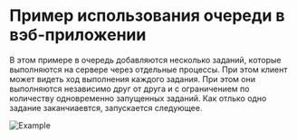 # Пример использования очереди в вэб-приложении

В этом примере в очередь добавляются несколько заданий, которые выполняются на сервере через отдельные процессы.
При этом клиент может видеть ход выполнения каждого задания. При этом они выполняются независимо друг от друга и
с ограничением по количеству одновременно запущенных заданий. Как отлько одно задание заканчиаевтся, запускается 
следующее. 

![Example](example.png) 